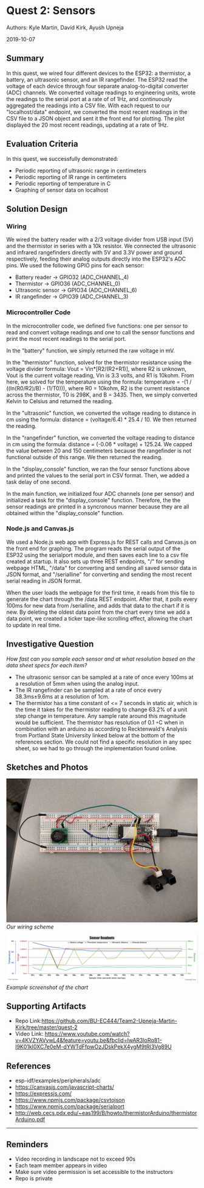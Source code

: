 # Quest 2: Sensors
Authors: Kyle Martin, David Kirk, Ayush Upneja

2019-10-07

## Summary
In this quest, we wired four different devices to the ESP32: a thermistor, a battery, an ultrasonic sensor, and an IR rangefinder.  The ESP32 read the voltage of each device through four separate analog-to-digital converter (ADC) channels.  We converted voltage readings to engineering units, wrote the readings to the serial port at a rate of of 1Hz, and continuously aggregated the readings into a CSV file.  With each request to our "localhost/data" endpoint, we converted the most recent readings in the CSV file to a JSON object and sent it the front end for plotting.  The plot displayed the 20 most recent readings, updating at a rate of 1Hz.  

## Evaluation Criteria
In this quest, we successfully demonstrated:

- Periodic reporting of ultrasonic range in centimeters
- Periodic reporting of IR range in centimeters
- Periodic reporting of temperature in C
- Graphing of sensor data on localhost 

## Solution Design

### Wiring
We wired the battery reader with a 2/3 voltage divider from USB input (5V) and the thermistor in series with a 10k resistor. We connected the ultrasonic and infrared rangefinders directly with 5V and 3.3V power and ground respectively, feeding their analog outputs directly into the ESP32's ADC pins.  We used the following GPIO pins for each sensor:

- Battery reader -> GPIO32 (ADC_CHANNEL_4)
- Thermistor -> GPIO36 (ADC_CHANNEL_0)
- Ultrasonic sensor -> GPIO34 (ADC_CHANNEL_6)
- IR rangefinder -> GPIO39 (ADC_CHANNEL_3)

### Microcontroller Code
In the microcontroller code, we defined five functions: one per sensor to read and convert voltage readings and one to call the sensor functions and print the most recent readings to the serial port.  

In the "battery" function, we simply returned the raw voltage in mV.  

In the "thermistor" function, solved for the thermistor resistance using the voltage divider formula: Vout = Vin*[R2/(R2+R1)], where R2 is unknown, Vout is the current voltage reading, Vin is 3.3 volts, and R1 is 10kohm.  From here, we solved for the temperature using the formula: temperature = -(1 / ((ln(R0/R2)/B) - (1/T0))), where R0 = 10kohm, R2 is the current resistance across the thermistor, T0 is 298K, and B = 3435.  Then, we simply converted Kelvin to Celsius and returned the reading.  

In the "ultrasonic" function, we converted the voltage reading to distance in cm using the formula: distance = (voltage/6.4) * 25.4 / 10.  We then returned the reading.  

In the "rangefinder" function, we converted the voltage reading to distance in cm using the formula: distance = (-0.06 * voltage) + 125.24.  We capped the value between 20 and 150 centimeters because the rangefinder is not functional outside of this range.  We then returned the reading.

In the "display_console" function, we ran the four sensor functions above and printed the values to the serial port in CSV format.  Then, we added a task delay of one second.

In the main function, we initialized four ADC channels (one per sensor) and initialized a task for the "display_console" function.  Therefore, the the sensor readings are printed in a syncronous manner because they are all obtained within the "display_console" function.

### Node.js and Canvas.js
We used a Node.js web app with Express.js for REST calls and Canvas.js on the front end for graphing. The program reads the serial output of the ESP32 using the serialport module, and then saves each line to a csv file created at startup. It also sets up three REST endpoints, "/" for sending webpage HTML, "/data" for converting and sending all saved sensor data in JSON format, and "/serialline" for converting and sending the most recent serial reading in JSON format. 

When the user loads the webpage for the first time, it reads from this file to generate the chart through the /data REST endpoint. After that, it polls every 100ms for new data from /serialline, and adds that data to the chart if it is new. By deleting the oldest data point from the chart every time we add a data point, we created a ticker tape-like scrolling effect, allowing the chart to update in real time.

## Investigative Question
*How fast can you sample each sensor and at what resolution based on the data sheet specs for each item?*

- The ultrasonic sensor can be sampled at a rate of once every 100ms at a resolution of 5mm when using the analog input.
- The IR rangefinder can be sampled at a rate of once every 38.3ms±9.6ms at a resolution of 1cm.
- The thermistor has a time constant of <= 7 seconds in static air, which is the time it takes for the thermistor reading to change 63.2% of a unit step change in temperature.  Any sample rate around this magnitude would be sufficient.  The thermistor has resolution of 0.1 ◦C when in combination with an arduino as according to Recktenwald's Analysis from Portland State University linked below at the bottom of the references section. We could not find a specific resolution in any spec sheet, so we had to go through the implementation found online.

## Sketches and Photos
![Sensor wiring](images/wiring.jpg)
*Our wiring scheme*

![Example of running the chart](images/chart-example.png)
*Example screenshot of the chart*

## Supporting Artifacts
- Repo Link:https://github.com/BU-EC444/Team2-Upneja-Martin-Kirk/tree/master/quest-2
- Video Link: https://www.youtube.com/watch?v=4KVZYAVvwL4&feature=youtu.be&fbclid=IwAR3loRq81-l9K01kI0XC7e0eM-dYWTdFfpwOzJDskPekX4ygM9tRI3Vg89U


## References
- esp-idf/examples/peripherals/adc
- https://canvasjs.com/javascript-charts/
- https://expressjs.com/
- https://www.npmjs.com/package/csvtojson
- https://www.npmjs.com/package/serialport
- http://web.cecs.pdx.edu/~eas199/B/howto/thermistorArduino/thermistorArduino.pdf

-----

## Reminders

- Video recording in landscape not to exceed 90s
- Each team member appears in video
- Make sure video permission is set accessible to the instructors
- Repo is private
